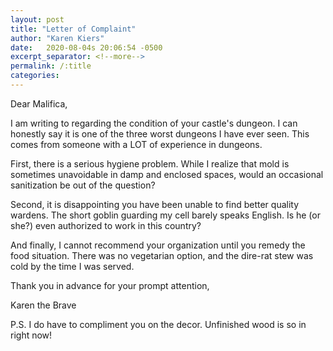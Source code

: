 ```yaml
---
layout: post
title: "Letter of Complaint"
author: "Karen Kiers"
date:   2020-08-04s 20:06:54 -0500
excerpt_separator: <!--more-->
permalink: /:title
categories: 
---
```


Dear Malifica,

I am writing to regarding the condition of your castle's dungeon. I can honestly say it is one of the three worst dungeons I have ever seen. This comes from someone with a LOT of experience in dungeons.
<!--more-->

First, there is a serious hygiene problem. While I realize that mold is sometimes unavoidable in damp and enclosed spaces, would an occasional sanitization be out of the question?

Second, it is disappointing you have been unable to find better quality wardens. The short goblin guarding my cell barely speaks English. Is he (or she?) even authorized to work in this country?

And finally, I cannot recommend your organization until you remedy the food situation. There was no vegetarian option, and the dire-rat stew was cold by the time I was served.

Thank you in advance for your prompt attention,

Karen the Brave

P.S. I do have to compliment you on the decor. Unfinished wood is so in right now!


